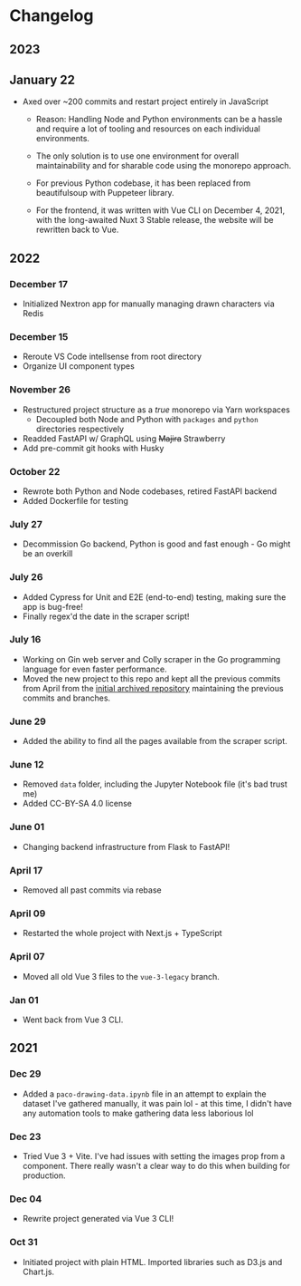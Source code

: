 # Changelog

## 2023

## January 22

- Axed over ~200 commits and restart project entirely in JavaScript
  - Reason: Handling Node and Python environments can be a hassle and
  require a lot of tooling and resources on each individual
  environments.
  
  - The only solution is to use one environment for overall
  maintainability and for sharable code using the monorepo approach. 

  - For previous Python codebase, it has been replaced from beautifulsoup
  with Puppeteer library.

  - For the frontend, it was written with Vue CLI on December 4, 2021,
  with the long-awaited Nuxt 3 Stable release, the website will be
  rewritten back to Vue. 

## 2022

### December 17
- Initialized Nextron app for manually managing drawn characters via Redis

### December 15
- Reroute VS Code intellsense from root directory
- Organize UI component types

### November 26

- Restructured project structure as a _true_ monorepo via Yarn workspaces
  - Decoupled both Node and Python with `packages` and `python` directories
    respectively
- Readded FastAPI w/ GraphQL using ~~Majira~~ Strawberry
- Add pre-commit git hooks with Husky

### October 22

- Rewrote both Python and Node codebases, retired FastAPI backend
- Added Dockerfile for testing

### July 27

- Decommission Go backend, Python is good and fast enough - Go might be
  an overkill

### July 26

- Added Cypress for Unit and E2E (end-to-end) testing, making sure the app
  is bug-free!
- Finally regex'd the date in the scraper script!

### July 16

- Working on Gin web server and Colly scraper in the Go programming language
  for even faster performance.
- Moved the new project to this repo and kept all the previous commits from
  April from the [initial archived repository](https://github.com/skepfusky/pandapaco-drawing-stats-old)
  maintaining the previous commits and branches.

### June 29

- Added the ability to find all the pages available from the scraper script.

### June 12

- Removed `data` folder, including the Jupyter Notebook file (it's bad trust
  me)
- Added CC-BY-SA 4.0 license

### June 01

- Changing backend infrastructure from Flask to FastAPI!

### April 17

- Removed all past commits via rebase

### April 09

- Restarted the whole project with Next.js + TypeScript

### April 07

- Moved all old Vue 3 files to the `vue-3-legacy` branch.

### Jan 01

- Went back from Vue 3 CLI.

## 2021

### Dec 29

- Added a `paco-drawing-data.ipynb` file in an attempt to explain the dataset
  I've gathered manually, it was pain lol - at this time, I didn't have any
  automation tools to make gathering data less laborious lol

### Dec 23

- Tried Vue 3 + Vite. I've had issues with setting the images prop from
  a component. There really wasn't a clear way to do this when building
  for production.

### Dec 04

- Rewrite project generated via Vue 3 CLI!

### Oct 31

- Initiated project with plain HTML. Imported libraries such as D3.js and Chart.js.
